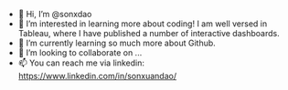 - 👋 Hi, I’m @sonxdao
- 👀 I’m interested in learning more about coding! I am well versed in Tableau, where I have published a number of interactive dashboards.
- 🌱 I’m currently learning so much more about Github.
- 💞️ I’m looking to collaborate on ...
- 📫 You can reach me via linkedin: https://www.linkedin.com/in/sonxuandao/

<!---
sonxdao/sonxdao is a ✨ special ✨ repository because its `README.md` (this file) appears on your GitHub profile.
You can click the Preview link to take a look at your changes.
--->
